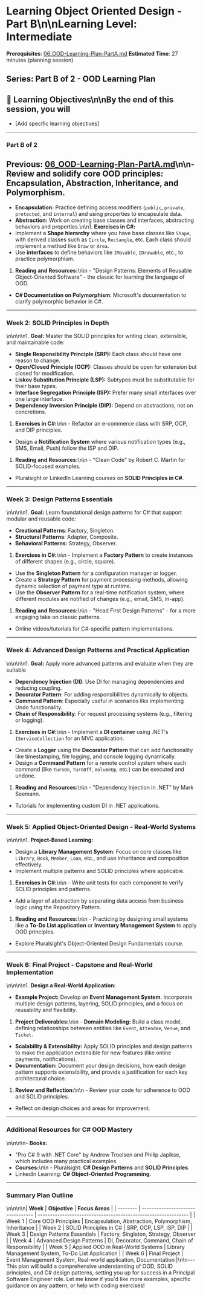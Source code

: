 # Learning Object Oriented Design - Part B\n\n**Learning Level**: Intermediate

**Prerequisites**: [06_OOD-Learning-Plan-PartA.md](06_OOD-Learning-Plan-PartA.md)
**Estimated Time**: 27 minutes (planning session)
## **Series**: Part B of 2 - OOD Learning Plan
## 🎯 Learning Objectives\n\nBy the end of this session, you will

- [Add specific learning objectives]

---

### Part B of 2

## Previous: [06_OOD-Learning-Plan-PartA.md](06_OOD-Learning-Plan-PartA.md)\n\n- Review and solidify core OOD principles: **Encapsulation**, **Abstraction**, **Inheritance**, and **Polymorphism**.
- **Encapsulation:** Practice defining access modifiers (`public`, `private`, `protected`, and `internal`) and using properties to encapsulate data.
- **Abstraction:** Work on creating base classes and interfaces, abstracting behaviors and properties.\n\n1. **Exercises in C#:**
- Implement a **Shape hierarchy** where you have base classes like `Shape`, with derived classes such as `Circle`, `Rectangle`, etc. Each class should implement a method like `Draw` or `Area`.
- Use **interfaces** to define behaviors like `IMovable`, `IDrawable`, etc., to practice polymorphism.

1. **Reading and Resources:**\n\n   - "Design Patterns: Elements of Reusable Object-Oriented Software" - the classic for learning the language of OOD.

- **C# Documentation on Polymorphism**: Microsoft's documentation to clarify polymorphic behavior in C#.

---

### **Week 2: SOLID Principles in Depth**

\n\n\n\n1. **Goal:** Master the SOLID principles for writing clean, extensible, and maintainable code:

- **Single Responsibility Principle (SRP):** Each class should have one reason to change.
- **Open/Closed Principle (OCP):** Classes should be open for extension but closed for modification.
- **Liskov Substitution Principle (LSP):** Subtypes must be substitutable for their base types.
- **Interface Segregation Principle (ISP):** Prefer many small interfaces over one large interface.
- **Dependency Inversion Principle (DIP):** Depend on abstractions, not on concretions.

1. **Exercises in C#:**\n\n   - Refactor an e-commerce class with SRP, OCP, and DIP principles.

- Design a **Notification System** where various notification types (e.g., SMS, Email, Push) follow the ISP and DIP.

1. **Reading and Resources:**\n\n   - "Clean Code" by Robert C. Martin for SOLID-focused examples.

- Pluralsight or LinkedIn Learning courses on **SOLID Principles in C#**.

---

### **Week 3: Design Patterns Essentials**

\n\n\n\n1. **Goal:** Learn foundational design patterns for C# that support modular and reusable code:

- **Creational Patterns**: Factory, Singleton.
- **Structural Patterns**: Adapter, Composite.
- **Behavioral Patterns**: Strategy, Observer.

1. **Exercises in C#:**\n\n   - Implement a **Factory Pattern** to create instances of different shapes (e.g., circle, square).

- Use the **Singleton Pattern** for a configuration manager or logger.
- Create a **Strategy Pattern** for payment processing methods, allowing dynamic selection of payment type at runtime.
- Use the **Observer Pattern** for a real-time notification system, where different modules are notified of changes (e.g., email, SMS, in-app).

1. **Reading and Resources:**\n\n   - "Head First Design Patterns" - for a more engaging take on classic patterns.

- Online videos/tutorials for C#-specific pattern implementations.

---

### **Week 4: Advanced Design Patterns and Practical Application**

\n\n\n\n1. **Goal:** Apply more advanced patterns and evaluate when they are suitable

- **Dependency Injection (DI)**: Use DI for managing dependencies and reducing coupling.
- **Decorator Pattern**: For adding responsibilities dynamically to objects.
- **Command Pattern**: Especially useful in scenarios like implementing Undo functionality.
- **Chain of Responsibility**: For request processing systems (e.g., filtering or logging).

1. **Exercises in C#:**\n\n   - Implement a **DI container** using .NET's `IServiceCollection` for an MVC application.

- Create a **Logger** using the **Decorator Pattern** that can add functionality like timestamping, file logging, and console logging dynamically.
- Design a **Command Pattern** for a remote control system where each command (like `TurnOn`, `TurnOff`, `VolumeUp`, etc.) can be executed and undone.

1. **Reading and Resources:**\n\n   - "Dependency Injection in .NET" by Mark Seemann.

- Tutorials for implementing custom DI in .NET applications.

---

### **Week 5: Applied Object-Oriented Design - Real-World Systems**

\n\n\n\n1. **Project-Based Learning:**

- Design a **Library Management System**: Focus on core classes like `Library`, `Book`, `Member`, `Loan`, etc., and use inheritance and composition effectively.
- Implement multiple patterns and SOLID principles where applicable.

1. **Exercises in C#:**\n\n   - Write unit tests for each component to verify SOLID principles and patterns.

- Add a layer of abstraction by separating data access from business logic using the Repository Pattern.

1. **Reading and Resources:**\n\n   - Practicing by designing small systems like a **To-Do List application** or **Inventory Management System** to apply OOD principles.

- Explore Pluralsight's Object-Oriented Design Fundamentals course.

---

### **Week 6: Final Project - Capstone and Real-World Implementation**

\n\n\n\n1. **Design a Real-World Application:**

- **Example Project:** Develop an **Event Management System**. Incorporate multiple design patterns, layering, SOLID principles, and a focus on reusability and flexibility.

1. **Project Deliverables:**\n\n   - **Domain Modeling:** Build a class model, defining relationships between entities like `Event`, `Attendee`, `Venue`, and `Ticket`.

- **Scalability & Extensibility:** Apply SOLID principles and design patterns to make the application extensible for new features (like online payments, notifications).
- **Documentation:** Document your design decisions, how each design pattern supports extensibility, and provide a justification for each key architectural choice.

1. **Review and Reflection:**\n\n   - Review your code for adherence to OOD and SOLID principles.

- Reflect on design choices and areas for improvement.

---

### **Additional Resources for C# OOD Mastery**

\n\n\n\n- **Books:**

- "Pro C# 9 with .NET Core" by Andrew Troelsen and Philip Japikse, which includes many practical examples.
- **Courses:**\n\n  - Pluralsight: **C# Design Patterns** and **SOLID Principles**.
- LinkedIn Learning: **C# Object-Oriented Programming**.

---

### Summary Plan Outline

\n\n\n\n| **Week** | **Objective**                     | **Focus Areas**                                                |
| -------- | --------------------------------- | -------------------------------------------------------------- |
| Week 1   | Core OOD Principles               | Encapsulation, Abstraction, Polymorphism, Inheritance          |
| Week 2   | SOLID Principles in C#            | SRP, OCP, LSP, ISP, DIP                                        |
| Week 3   | Design Patterns Essentials        | Factory, Singleton, Strategy, Observer                         |
| Week 4   | Advanced Design Patterns          | DI, Decorator, Command, Chain of Responsibility                |
| Week 5   | Applied OOD in Real-World Systems | Library Management System, To-Do List Application              |
| Week 6   | Final Project                     | Event Management System, Real-world application, Documentation |\n\n---
This plan will build a comprehensive understanding of OOD, SOLID principles, and C# design patterns, setting you up for success in a Principal Software Engineer role. Let me know if you'd like more examples, specific guidance on any pattern, or help with coding exercises!
